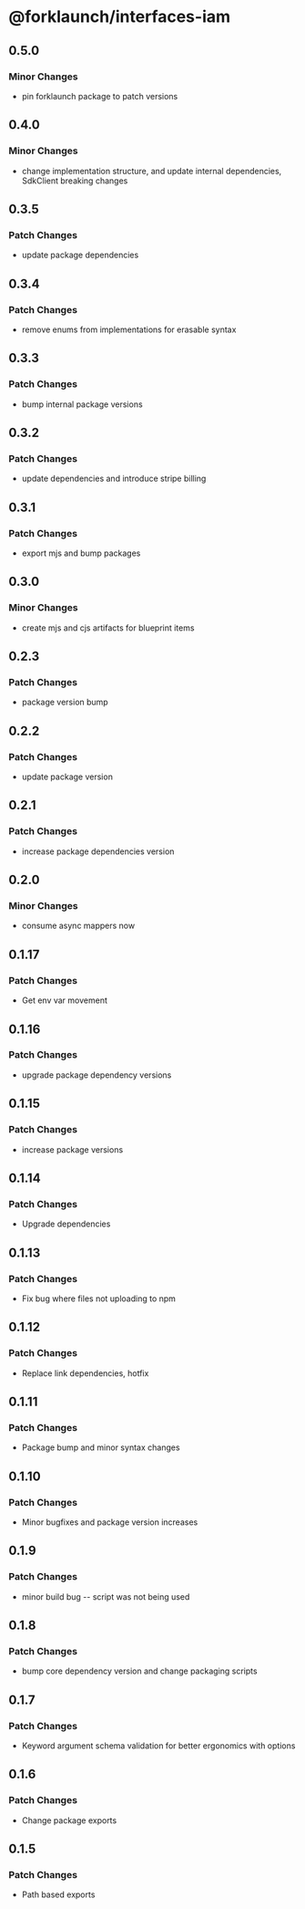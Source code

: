# @forklaunch/interfaces-iam

## 0.5.0

### Minor Changes

- pin forklaunch package to patch versions

## 0.4.0

### Minor Changes

- change implementation structure, and update internal dependencies, SdkClient breaking changes

## 0.3.5

### Patch Changes

- update package dependencies

## 0.3.4

### Patch Changes

- remove enums from implementations for erasable syntax

## 0.3.3

### Patch Changes

- bump internal package versions

## 0.3.2

### Patch Changes

- update dependencies and introduce stripe billing

## 0.3.1

### Patch Changes

- export mjs and bump packages

## 0.3.0

### Minor Changes

- create mjs and cjs artifacts for blueprint items

## 0.2.3

### Patch Changes

- package version bump

## 0.2.2

### Patch Changes

- update package version

## 0.2.1

### Patch Changes

- increase package dependencies version

## 0.2.0

### Minor Changes

- consume async mappers now

## 0.1.17

### Patch Changes

- Get env var movement

## 0.1.16

### Patch Changes

- upgrade package dependency versions

## 0.1.15

### Patch Changes

- increase package versions

## 0.1.14

### Patch Changes

- Upgrade dependencies

## 0.1.13

### Patch Changes

- Fix bug where files not uploading to npm

## 0.1.12

### Patch Changes

- Replace link dependencies, hotfix

## 0.1.11

### Patch Changes

- Package bump and minor syntax changes

## 0.1.10

### Patch Changes

- Minor bugfixes and package version increases

## 0.1.9

### Patch Changes

- minor build bug -- script was not being used

## 0.1.8

### Patch Changes

- bump core dependency version and change packaging scripts

## 0.1.7

### Patch Changes

- Keyword argument schema validation for better ergonomics with options

## 0.1.6

### Patch Changes

- Change package exports

## 0.1.5

### Patch Changes

- Path based exports
